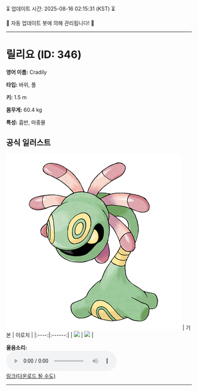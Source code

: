 
⏳ 업데이트 시간: 2025-08-16 02:15:31 (KST) ⏳

🤖 자동 업데이트 봇에 의해 관리됩니다! 🤖

---

# 릴리요 (ID: 346)
**영어 이름:** Cradily

**타입:** 바위, 풀

**키:** 1.5 m

**몸무게:** 60.4 kg

**특성:** 흡반, 마중물

## 공식 일러스트
![](https://raw.githubusercontent.com/PokeAPI/sprites/master/sprites/pokemon/other/official-artwork/346.png)
| 기본 | 이로치 |
|:----:|:------:|
| <img src="http://play.pokemonshowdown.com/sprites/ani/cradily.gif" width="200"> | <img src="http://play.pokemonshowdown.com/sprites/ani-shiny/cradily.gif" width="200"> |

**울음소리:**<br><audio controls src="https://raw.githubusercontent.com/PokeAPI/cries/main/cries/pokemon/latest/346.ogg"></audio><br> [링크(다운로드 될 수도)](https://raw.githubusercontent.com/PokeAPI/cries/main/cries/pokemon/latest/346.ogg)


---
